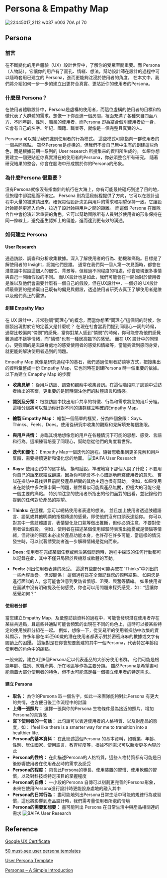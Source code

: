 # Persona & Empathy Map

![22445017_2112 w037 n003 70A p1 70](https://github.com/CAFECA-IO/KnowledgeManagement/assets/98379087/163c7690-e3bd-45db-a75c-c449e7bdbdc1)

## Persona

### 前言

在不斷變化的用戶體驗（UX）設計世界中，了解你的受眾至關重要。而 Persona （人物誌），它讓你的用戶有了面孔、情緒、想法，幫助設計師在設計的過程中可以隨時套用已建立的 Persona，進而更能夠沈浸於使用者的角度。
在本文中，我們將介紹如何一步一步的建立出更符合真實、更貼近你的使用者的Persona。

### 什麼是 Persona？

在使用者體驗設計中，Persona是虛構的使用者，而這位虛構的使用者的目標和特徵代表了大群體的需求。想像一下你走進一個房間，裡面充滿了各種來自四面八方、不同年齡、性別、職業的使用者，而Persona 即為結合個別使用者於一身，它會有自己的名字、年紀、國籍、職業等，就像是一個完整且真實的人。 

Persona 可以幫助我們識別使用者的行為模式。 這些模式可能指向一群使用者的一個共同痛點。 雖然Persona是虛構的，但我們不會自己無中生有的創建這些角色，而是根據前期一系列的 User research 所搜集來的資料所生成的。 
如果你想要建立一個更貼近你真實潛在的使用者的Persona，你必須整合所有研究。 隨著研究結果的整合，你會在腦海中形成關於你的Persona的形象。

### 為什麼Persona 很重要？

沒有Persona就像沒有指南針的航行在大海上，你有可能最終碰巧到達了目的地，但旅程中卻混亂而不確定。
Persona 則為這段航程提供了方向，它可以在設計過程中大量的被邀請出來，確保每個設計決策與用戶的需求和期望保持一致。它讓設計師能夠更進入角色，拉近了設計師與用戶之間的距離。
而這個 Persona 在團隊合作中會扮演非常重要的角色，它可以幫助團隊所有人員對於使用者的形象保持在同一條線上，避免產生認知上的偏差，進而達到更有效的溝通。


### 如何建立 Persona

#### User Research
通過訪談、調查和分析收集數據。深入了解使用者的行為、動機和痛點。目標是了解使用者的 Insight，認識他們是誰。
通常在我們與一個人第一次見面時，都會在潛意識中假設這個人的個性、背景等，但經過不同程度的相處，你會發現很多事情與自己一開始假設的不同。
而UX設計也是如此，我們可能會在一開始對於使用者是誰以及他們會需要什麼有一個自己的假設，但在UX設計中，一個好的 UX設計師最重要的是拋棄自己既有的偏見與假設，透過使用者研究去真正了解使用者是誰以及他們真正的需求。

#### 創建 Empathy Map

在 UX 設計中，非常強調“同理心”的概念，而當你想著“同理心”這個詞的時候，你腦袋出現對於它的定義又是什麼呢？
在現在社會當我們提到同理心一詞的時候，通常比較偏向“憐憫”的感覺，當你對某人感到“憐憫”的時候，你可能會為他們感覺難過或不捨等情緒，而"憐憫"也有一種居高臨下的感覺。
而在 UX 設計中的同理心，更強調的是去設身處地的感受使用者的感受和情緒等，當能夠做到感同身受，就更能夠解決使用者遇到的問題。

Empathy Map 就像是研究過程中的基石，我們透過使用者訪談等方式，把搜集出的資料彙整成一份 Empathy Map，它也同時在創建Persona 時一個重要的依據。
以下為建立 Emapthy Map 的步驟

- **收集見解：** 從用戶訪談、調查和觀察中收集資訊。在這個階段除了訪談中受訪者給出的答案，更重要的是同時關注他們的肢體語言和情感。
- **識別及分類：** 根據訪談中找出用戶共享的特徵、行為和需求將您的用戶分組。這種分組將可以幫助你針對不同的族群建立明確的Empathy Map。
- **繪製 Empathy Map：** 繪製一個簡單的框架，分為四個象限：Says、Thinks、Feels、Does。使用從研究中收集的觀察和見解填充每個象限。  
- **與用戶共情：** 身臨其境地想像您的用戶在各種情況下可能的思想、感受、言語和行為。這項練習培養了同理心，幫助您從他們的角度看世界。
- **迭代和優化：** Empathy Map一個迭代的過程。隨著您收集到更多見解和用戶反饋，需要持續更新和優化您的地圖。
![BAIFA User Research](https://github.com/CAFECA-IO/KnowledgeManagement/assets/98379087/384b4296-53fe-4616-b08b-81ea24d165ed)

- **Says:** 使用面試中的逐字稿。 換句話說，準確地寫下那個人說了什麼；不要用你自己的話來總結或翻譯。因為你可能會不小心錯誤地解釋使用者的意思。 嘗試在採訪中尋找與目前開發產品相關的其他主題也很有幫助。 例如，如果使用者在訪談中多次重申同一問題，雖然看似可能與產品無關，但極大的可能它是一個主要的痛點。 特別關注您的使用者所指出的他們面對的困看，並記錄他們提到的任何對於產品的期望。
- **Thinks:** 在這裡，您可以總結使用者表達的想法。 並且加上使用者透過肢體語言、語氣或其他明顯的指標傳達的感覺，即使他們沒有口頭表達給你。 你可以對其中一些肢體語言、表情變化及口氣等做出推斷，但你必須注意，不要對使用者做出假設。 例如，使用者在描述某個使用經驗時表現出擔憂或是懊惱等情緒，但背後的原因未必出於產品功能本身，也許存在許多可能，當這樣的情況發生時，可以試著請受訪者進一步解釋情緒是從何而來。
- **Does:** 使用者在完成某個任務或解決某個問題時，過程中採取的任何行動都可以記錄在此，其中不僅只局限於與機器或軟體的互動。
- **Feels:** 列出使用者表達的感受。 這邊有些部分可能與您在“Thinks”中列出的一些內容重疊。 但沒關係！ 這個過程旨在全面記錄您的觀察結果。 如果您是進行面試的人，您可能會注意到受訪者憤怒、沮喪、興奮等情緒。 如果使用者在面試中沒有明確提及任何感受，你也可以用問題來探究感受，如：“這讓你感覺如何？”

#### 使用者分群

當您建立Empathy Map，及彙整訪談資料的過程中，可能會發現潛在使用者存在某些共通點，且這些共通點可能會頻繁的出現在不同的角色上，這時可以接某些特定的使用族群分組在一起。 例如，想像一下，從交易所的使用者採訪中收集的資料顯示，許多年齡在45至60歲的潛在使用者都表示對於密密麻麻的數據或文字有閱讀上的困擾。 這絕對是在你會想要創建的其中一個Persona，代表特定年齡段使用者的角色中的痛點。

一般來說，建立3到8個Persona足以代表產品的大部分使用者群。 他們可能是根據年齡、性別、就職產業、所在地區等作為主要分類。 雖然Persona是希望盡可能涵蓋大部分使用者的特色，但不太可能滿足每一個獨立使用者的特定需求。

#### 建立 Persona
- **取名：** 為你的Persona 取一個名字，如此一來團隊能夠對此Persona 有更大的共情，也方便日後工作流程中的討論
- **上傳一張照片：** 選擇一張與你的Persona 生物條件最為接近的照片，增加 Persona的真實感
- **寫下使用者的一句話：** 此句話可以表達使用者的人格特質、以及對產品的態度，如： Ifeel like there is a smarter way for me to transition into a healthier life.
- **Persona的基本資料：** 在此簡述這個Persona 的基本資料，如職業、年齡、性別、居住國家、使用語言、教育程度等，根據不同需求可以新增更多內容於此
- **Persona的性格：** 在此描述Persona的人格特質，這些人格特質都有可能是日後影響使用者在使用產品時的需求及感受
- **Persona的程度：** 包含此Persona的專長、使用裝置的習慣、使用軟體的習慣，以及對科技或特定項目的掌握程度
- **Persona的自傳：** 一小段的Persona 自傳可以刻劃更完善的Persona形象，未來在使用Persona進行設計時更能設身處地的融入其中
- **Persona的日常行為：** 盡可能地列出Persona日常生活中可能的規律行為或習慣，這也將影響到產品設計時，我們需考量使用者所處的情境
- **Persona的需要和想要：** 盡可能列出 Persona 在日常生活中與產品相關連的需求
![BAIFA User Research](https://github.com/CAFECA-IO/KnowledgeManagement/assets/98379087/4fb059f0-9935-496d-a3c2-a040b6745714)


## Reference
[Google UX Certificate](https://www.coursera.org/learn/start-ux-design-process/supplement/WMeZK/learn-more-about-personas)

[50 must-see user persona templates](https://www.justinmind.com/blog/user-persona-templates/)

[User Persona Template](https://xtensio.com/user-persona-template/)

[Personas – A Simple Introduction](https://www.interaction-design.org/literature/article/personas-why-and-how-you-should-use-them)
